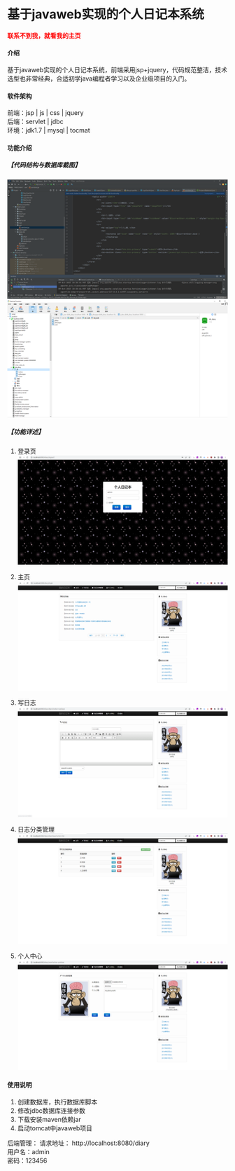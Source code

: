 # 基于javaweb实现的个人日记本系统

<h4 style='color:red'>联系不到我，就看我的主页 </h4> 
 
#### 介绍
基于javaweb实现的个人日记本系统，前端采用jsp+jquery，代码规范整洁，技术选型也非常经典，合适初学java编程者学习以及企业级项目的入门。


#### 软件架构
前端：jsp | js | css | jquery  
后端：servlet | jdbc  
环境：jdk1.7 | mysql | tocmat          


#### 功能介绍
##### 【代码结构与数据库截图】
![输入图片说明](images/00.%20代码.jpg)  
![输入图片说明](images/00.%20数据库.jpg)  

##### 【功能详述】 
  01. 登录页
![输入图片说明](images/01.%20登录页.jpg)    
  
  02. 主页
![输入图片说明](images/02.%20主页.jpg)  
  
  03. 写日志
![输入图片说明](images/03.%20写日志.jpg)  
  
  04. 日志分类管理
![输入图片说明](images/04.%20日志分类管理.jpg)  
  
  05. 个人中心
![输入图片说明](images/05.%20个人中心.jpg)   



#### 使用说明
1. 创建数据库，执行数据库脚本  
2. 修改jdbc数据库连接参数  
3. 下载安装maven依赖jar  
4. 启动tomcat中javaweb项目    

后端管理： 
    请求地址： http://localhost:8080/diary        
    用户名：admin    
    密码：123456   

